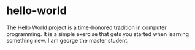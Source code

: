 # hello-world
The Hello World project is a time-honored tradition in computer programming. It is a simple exercise that gets you started when learning something new.
I am george the master student.
